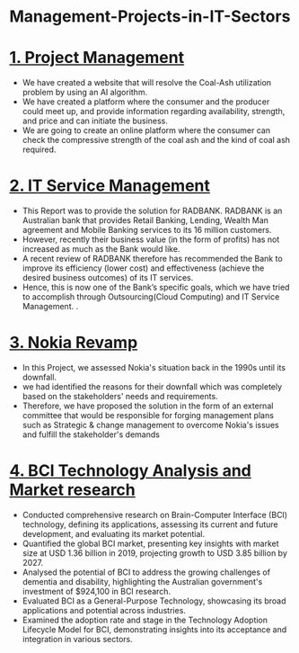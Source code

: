 # Management-Projects-in-IT-Sectors

# [1. Project Management](https://github.com/shubhamsrivastava951/Management-Projects-in-IT-Sectors/blob/main/Project%20Management.pdf)

* We have created a website that will resolve the Coal-Ash utilization problem by using an AI algorithm.
* We have created a platform where the consumer and the producer could meet up, and provide information regarding availability, strength, and price and can initiate the business.
* We are going to create an online platform where the consumer can check the compressive strength of the coal ash and the kind of coal ash required.

# [2. IT Service Management](https://github.com/shubhamsrivastava951/Management-Projects-in-IT-Sectors/blob/main/IT%20Service%20Management.pdf)

* This Report was to provide the solution for RADBANK. RADBANK is an Australian bank that provides Retail Banking, Lending, Wealth Man
agreement and Mobile Banking services to its 16 million customers.
* However, recently their business value (in the form of profits) has not increased as much as the Bank would like.
* A recent review of RADBANK therefore has recommended the Bank to improve its efficiency (lower cost) and effectiveness (achieve the
desired business outcomes) of its IT services.
* Hence, this is now one of the Bank’s specific goals, which we have tried to accomplish through Outsourcing(Cloud Computing) and IT Service Management.
.

# [3. Nokia Revamp](https://github.com/shubhamsrivastava951/Management-Projects-in-IT-Sectors/blob/main/Nokia%20Revamp.pdf)

* In this Project, we assessed Nokia's situation back in the 1990s until its downfall. 
* we had identified the reasons for their downfall which was completely based on the stakeholders' needs and requirements.
* Therefore, we have proposed the solution in the form of an external committee that would be responsible for forging management plans such as Strategic & change management to overcome Nokia's issues and fulfill the stakeholder's demands


# [4. BCI Technology Analysis and Market research](https://github.com/shubhamsrivastava951/Management-Projects-in-IT-Sectors/blob/788beef8177d1343503ac43270287eab465e757d/BCI%20Technology%20Analysis%20and%20Market%20research.pdf)

* Conducted comprehensive research on Brain-Computer Interface (BCI) technology, defining its applications, assessing its current and future development, and evaluating its market potential.
* Quantified the global BCI market, presenting key insights with market size at USD 1.36 billion in 2019, projecting growth to USD 3.85 billion by 2027.
* Analysed the potential of BCI to address the growing challenges of dementia and disability, highlighting the Australian government's investment of $924,100 in BCI research.
* Evaluated BCI as a General-Purpose Technology, showcasing its broad applications and potential across industries.
* Examined the adoption rate and stage in the Technology Adoption Lifecycle Model for BCI, demonstrating insights into its acceptance and integration in various sectors.
